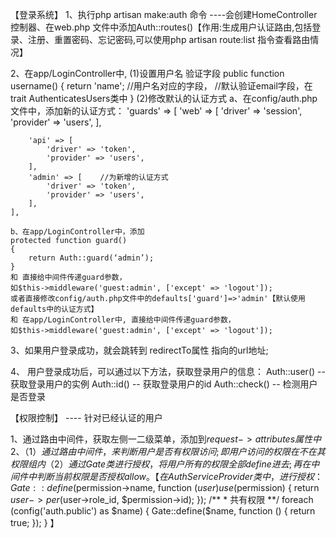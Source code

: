【登录系统】
1、执行php artisan make:auth 命令
  ----会创建HomeController控制器、在web.php 文件中添加Auth::routes()【作用:生成用户认证路由,包括登录、注册、重置密码、忘记密码,可以使用php artisan route:list 指令查看路由情况】

2、在app/LoginController中,
   (1)设置用户名 验证字段
   public function username()
    {
        return 'name'; //用户名对应的字段，
        			   //默认验证email字段，在trait AuthenticatesUsers类中
    }
    (2)修改默认的认证方式
    a、在config/auth.php文件中，添加新的认证方式：
    'guards' => [
        'web' => [
            'driver' => 'session',
            'provider' => 'users',
        ],

        'api' => [
            'driver' => 'token',
            'provider' => 'users',
        ],
        'admin' => [    //为新增的认证方式
            'driver' => 'token',
            'provider' => 'users',
        ],
    ],

    b、在app/LoginController中，添加
	protected function guard()
    {
        return Auth::guard(‘admin’);
    }
    和 直接给中间件传递guard参数，
    如$this->middleware('guest:admin', ['except' => 'logout']);
    或者直接修改config/auth.php文件中的defaults['guard']=>'admin'【默认使用defaults中的认证方式】
    和 在app/LoginController中, 直接给中间件传递guard参数，
    如$this->middleware('guest:admin', ['except' => 'logout']);
3、如果用户登录成功，就会跳转到 redirectTo属性 指向的url地址;


4、 用户登录成功后，可以通过以下方法，获取登录用户的信息：
	Auth::user()   -- 获取登录用户的实例
	Auth::id()     -- 获取登录用户的id
	Auth::check()  -- 检测用户是否登录


【权限控制】
	---- 针对已经认证的用户

1、通过路由中间件，获取左侧一二级菜单，添加到$request->attributes属性中
2、
（1）通过路由中间件，来判断用户是否有权限访问;即用户访问的权限在不在其权限组内
（2）通过Gate类进行授权，将用户所有的权限全部define进去;再在中间件中判断当前权限是否授权allow。
【在AuthServiceProvider类中，进行授权：
			 Gate::define($permission->name, function ($user) use ($permission) {
                return $user->per($user->role_id, $permission->id);
            });
		/**
         * 共有权限
         **/
        foreach (config('auth.public') as $name) {
            Gate::define($name, function () {
                return true;
            });
        }
    】